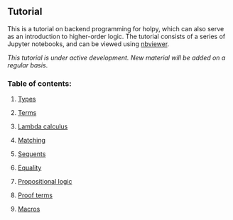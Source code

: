## Tutorial

This is a tutorial on backend programming for holpy, which can also serve as an introduction to higher-order logic. The tutorial consists of a series of Jupyter notebooks, and can be viewed using [nbviewer](https://nbviewer.jupyter.org/).

*This tutorial is under active development. New material will be added on a regular basis*.

### Table of contents:

1. [Types](https://nbviewer.jupyter.org/urls/gitee.com/bhzhan/holpy/raw/master/tutorial/types.ipynb)

2. [Terms](https://nbviewer.jupyter.org/urls/gitee.com/bhzhan/holpy/raw/master/tutorial/terms.ipynb)

3. [Lambda calculus](https://nbviewer.jupyter.org/urls/gitee.com/bhzhan/holpy/raw/master/tutorial/lambda.ipynb)

4. [Matching](https://nbviewer.jupyter.org/urls/gitee.com/bhzhan/holpy/raw/master/tutorial/matching.ipynb)

5. [Sequents](https://nbviewer.jupyter.org/urls/gitee.com/bhzhan/holpy/raw/master/tutorial/sequents.ipynb)

6. [Equality](https://nbviewer.jupyter.org/urls/gitee.com/bhzhan/holpy/raw/master/tutorial/equality.ipynb)

7. [Propositional logic](https://nbviewer.jupyter.org/urls/gitee.com/bhzhan/holpy/raw/master/tutorial/propositional.ipynb)

8. [Proof terms](https://nbviewer.jupyter.org/urls/gitee.com/bhzhan/holpy/raw/master/tutorial/proofterms.ipynb)

9. [Macros](https://nbviewer.jupyter.org/urls/gitee.com/bhzhan/holpy/raw/master/tutorial/macros.ipynb)
